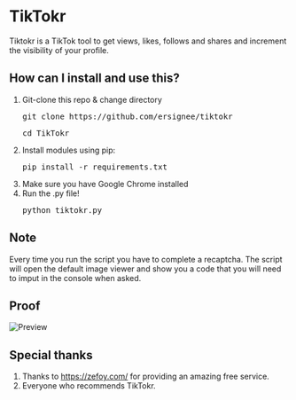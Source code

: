 # TikTokr
Tiktokr is a TikTok tool to get views, likes, follows and shares and increment the visibility of your profile.

## How can I install and use this?
1. Git-clone this repo & change directory
   <pre>git clone https://github.com/ersignee/tiktokr</pre>
   <pre>cd TikTokr</pre>
2. Install modules using pip:
   <pre>pip install -r requirements.txt</pre>
3. Make sure you have Google Chrome installed
4. Run the .py file!
   <pre>python tiktokr.py</pre>

## Note
Every time you run the script you have to complete a recaptcha.
The script will open the default image viewer and show you a code that you will need to imput in the console when asked.

## Proof
![Preview](https://imgur.com/a/yvtJmdN)

## Special thanks
1. Thanks to https://zefoy.com/ for providing an amazing free service.
2. Everyone who recommends TikTokr.
